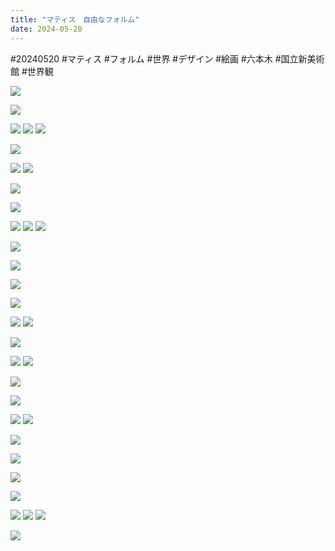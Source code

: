 ```yaml
---
title: "マティス　自由なフォルム"
date: 2024-05-20
---
```


#20240520 #マティス #フォルム #世界 #デザイン #絵画 #六本木 #国立新美術館 #世界観

![](images/20240520_120336.jpg)

![](images/20240520_120348-1.jpg)

![](images/20240520_120357-1.jpg)
![](images/20240520_122618-1.jpg)
![](images/20240520_122634-1.jpg)

![](images/20240520_122644-1.jpg)

![](images/20240520_122745-1.jpg)
![](images/20240520_122823-1.jpg)

![](images/20240520_122854-1.jpg)

![](images/20240520_122907-1.jpg)

![](images/20240520_122917-1.jpg)
![](images/20240520_123039-1.jpg)
![](images/20240520_123109-1.jpg)

![](images/20240520_123136-1.jpg)

![](images/20240520_123152-1.jpg)

![](images/20240520_123221-1.jpg)

![](images/20240520_123231-1.jpg)

![](images/20240520_123238-1.jpg)
![](images/20240520_123258-1.jpg)

![](images/20240520_123328-1.jpg)

![](images/20240520_123348-1.jpg)
![](images/20240520_123406-1.jpg)

![](images/20240520_123414-1.jpg)

![](images/20240520_123435-1.jpg)

![](images/20240520_123454-1.jpg)
![](images/20240520_123516-1.jpg)

![](images/20240520_123532-1.jpg)

![](images/20240520_123556-1.jpg)

![](images/20240520_123613-1.jpg)

![](images/20240520_123658-1.jpg)

![](images/20240520_123709-1.jpg)
![](images/20240520_123720-1.jpg)
![](images/20240520_123737-1.jpg)

![](images/20240520_130028-1.jpg)
